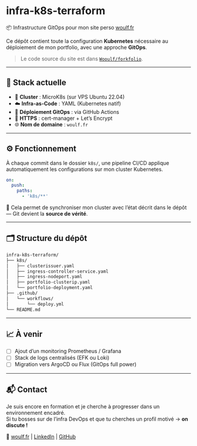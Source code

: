 # infra-k8s-terraform

📦 Infrastructure GitOps pour mon site perso [woulf.fr](https://woulf.fr)

Ce dépôt contient toute la configuration **Kubernetes** nécessaire au déploiement de mon portfolio, avec une approche **GitOps**.

> Le code source du site est dans [`Wooulf/forkfolio`](https://github.com/Wooulf/forkfolio).

---

## 🚀 Stack actuelle

- 🐳 **Cluster** : MicroK8s (sur VPS Ubuntu 22.04)
- ☁️ **Infra-as-Code** : YAML (Kubernetes natif)
- 🔁 **Déploiement GitOps** : via GitHub Actions
- 🔐 **HTTPS** : cert-manager + Let’s Encrypt
- 🌐 **Nom de domaine** : `woulf.fr`

---

## ⚙️ Fonctionnement

À chaque commit dans le dossier `k8s/`, une pipeline CI/CD applique automatiquement les configurations sur mon cluster Kubernetes.

```yaml
on:
  push:
    paths:
      - 'k8s/**'
```

🔧 Cela permet de synchroniser mon cluster avec l’état décrit dans le dépôt — Git devient la **source de vérité**.

---

## 🗂️ Structure du dépôt

```bash
infra-k8s-terraform/
├── k8s/
│   ├── clusterissuer.yaml
│   ├── ingress-controller-service.yaml
│   ├── ingress-nodeport.yaml
│   ├── portfolio-clusterip.yaml
│   └── portfolio-deployment.yaml
├── .github/
│   └── workflows/
│       └── deploy.yml
└── README.md
```

---

## 📈 À venir

- [ ] Ajout d’un monitoring Prometheus / Grafana
- [ ] Stack de logs centralisés (EFK ou Loki)
- [ ] Migration vers ArgoCD ou Flux (GitOps full power)

---

## 📬 Contact

Je suis encore en formation et je cherche à progresser dans un environnement encadré.  
Si tu bosses sur de l’infra DevOps et que tu cherches un profil motivé → **on discute !**

🔗 [woulf.fr](https://woulf.fr) | [LinkedIn](https://linkedin.com/in/corentin-boucard) | [GitHub](https://github.com/Wooulf)
